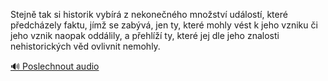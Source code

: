 
Stejně tak si historik vybírá z nekonečného množství událostí, které předcházely faktu, jímž se zabývá, jen ty, které mohly vést k jeho vzniku či jeho vznik naopak oddálily, a přehlíží ty, které jej dle jeho znalosti nehistorických věd ovlivnit nemohly.

[🔊 Poslechnout audio](/data/7-paragraphs/audio/chapter_19/para_011-Stejn-tak-si-historik-vybr-z-nekonenho-mnost.mp3)

